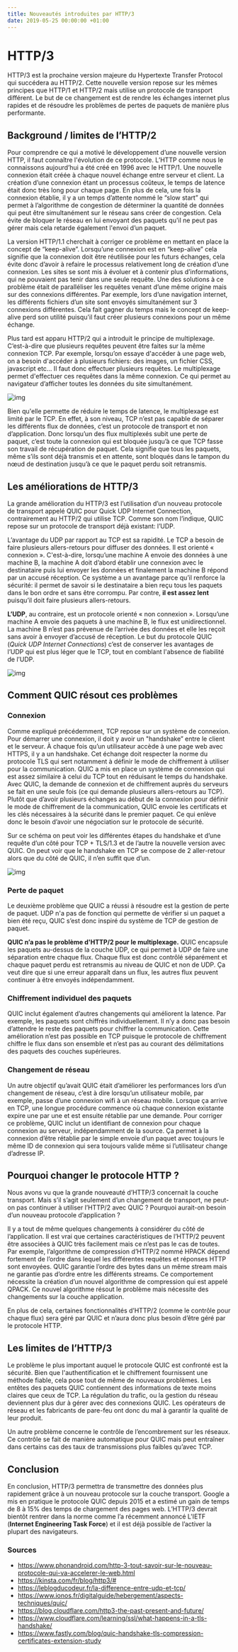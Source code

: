 ```yaml
---
title: Nouveautés introduites par HTTP/3
date: 2019-05-25 00:00:00 +01:00
---
```


# HTTP/3


HTTP/3 est la prochaine version majeure du Hypertexte Transfer Protocol qui succédera au HTTP/2. Cette nouvelle version repose sur les mêmes principes que HTTP/1 et HTTP/2 mais utilise un protocole de transport différent. Le but de ce changement est de rendre les échanges internet plus rapides et de résoudre les problèmes de pertes de paquets de manière plus performante.

## Background / limites de l’HTTP/2

Pour comprendre ce qui a motivé le développement d’une nouvelle version HTTP, il faut connaître l'évolution de ce protocole. L’HTTP comme nous le connaissons aujourd’hui a été créé en 1996 avec le HTTP/1. Une nouvelle connexion était créée à chaque nouvel échange entre serveur et client. La création d’une connexion étant un processus coûteux, le temps de latence était donc très long pour chaque page. En plus de cela, une fois la connexion établie, il y a un temps d’attente nommé le “slow start” qui permet à l’algorithme de congestion de déterminer la quantité de données qui peut être simultanément sur le réseau sans créer de congestion. Cela évite de bloquer le réseau en lui envoyant des paquets qu'il ne peut pas gérer mais cela retarde également l'envoi d’un paquet.

La version HTTP/1.1 cherchait à corriger ce problème en mettant en place la concept de “keep-alive”. Lorsqu’une connexion est en “keep-alive” cela signifie que la connexion doit être réutilisée pour les futurs échanges, cela évite donc d’avoir à refaire le processus relativement long de création d’une connexion.
Les sites se sont mis à évoluer et à contenir plus d’informations, qui ne pouvaient pas tenir dans une seule requête. Une des solutions à ce problème était de paralléliser les requêtes venant d’une même origine mais sur des connexions différentes. Par exemple, lors d’une navigation internet, les différents fichiers d’un site sont envoyés simultanément sur 3 connexions différentes. Cela fait gagner du temps mais le concept de keep-alive perd son utilité puisqu'il faut créer plusieurs connexions pour un même échange. 

Plus tard est apparu HTTP/2 qui a introduit le principe de multiplexage. C’est-à-dire que plusieurs requêtes peuvent être faites sur la même connexion TCP. Par exemple, lorsqu’on essaye d'accéder à une page web, on a besoin d'accéder à plusieurs fichiers: des images, un fichier CSS, javascript etc… Il faut donc effectuer plusieurs requêtes. Le multiplexage permet d'effectuer ces requêtes dans la même connexion. Ce qui permet au navigateur d’afficher toutes les données du site simultanément. 

![img](https://lh6.googleusercontent.com/Y8k8S44hLu7qSQ6JOA9C715sBOT5trC9-sJZRSalDe33brEJtfNiCSx8AvLmuTQ3iGQb0MJscITJq8Gn3BwZ62rXri2IdeDqxeR8ZMCFBEBDKHlgXBsOK0zC7zqleXk97su_-hIr)

Bien qu'elle permette de réduire le temps de latence, le multiplexage est limité par le TCP. En effet, à son niveau, TCP n’est pas capable de séparer les différents flux de données, c’est un protocole de transport et non d’application. Donc lorsqu’un des flux multiplexés subit une perte de paquet, c’est toute la connexion qui est bloquée jusqu’à ce que TCP fasse son travail de récupération de paquet. Cela signifie que tous les paquets, même s’ils sont déjà transmis et en attente, sont bloqués dans le tampon du nœud de destination jusqu’à ce que le paquet perdu soit retransmis.

## Les améliorations de HTTP/3

La grande amélioration du HTTP/3 est l’utilisation d’un nouveau protocole de transport appelé QUIC pour Quick UDP Internet Connection, contrairement au HTTP/2 qui utilise TCP. Comme son nom l’indique, QUIC repose sur un protocole de transport déjà existant: l’UDP.

L’avantage du UDP par rapport au TCP est sa rapidité. Le TCP a besoin de faire plusieurs allers-retours pour diffuser des données. Il est orienté « connexion ». C'est-à-dire, lorsqu’une machine A envoie des données à une machine B, la machine A doit d’abord établir une connexion avec le destinataire puis lui envoyer les données et finalement la machine B répond par un accusé réception. Ce système a un avantage parce qu’il renforce la sécurité: il permet de savoir si le destinataire a bien reçu tous les paquets dans le bon ordre et sans être corrompu. Par contre, **il est assez lent** puisqu’il doit faire plusieurs allers-retours.

**L’UDP**, au contraire, est un protocole orienté « non connexion ». Lorsqu’une machine A envoie des paquets à une machine B, le flux est unidirectionnel. La machine B n’est pas prévenue de l’arrivée des données et elle les reçoit sans avoir à envoyer d’accusé de réception.
Le but du protocole QUIC (*Quick UDP Internet Connections*) c’est de conserver les avantages de l’UDP qui est plus léger que le TCP, tout en comblant l'absence de fiabilité de l’UDP.

![img](https://lh6.googleusercontent.com/6R4bidm9vGAATqoC22qhpc1UOLtExXyJlG0QbWSNJa0NJqLYDat9N7EWLYQYP1xQIysYuBMdwcCP1EZvlg1GibzEyyk_0lafDsvFJ99-BIoDrjTkbbsJnVk8i2xWoA3DETyE13ld)

## Comment QUIC résout ces problèmes

### Connexion

Comme expliqué précédemment, TCP repose sur un système de connexion. Pour démarrer une connexion, il doit y avoir un "handshake” entre le client et le serveur. À chaque fois qu’un utilisateur accède à une page web avec HTTPS, il y a un handshake. Cet échange doit respecter la norme du protocole TLS qui sert notamment à définir le mode de chiffrement à utiliser pour la communication. QUIC a mis en place un système de connexion qui est assez similaire à celui du TCP tout en réduisant le temps du handshake.
Avec QUIC, la demande de connexion et de chiffrement auprès du serveurs se fait en une seule fois (ce qui demande plusieurs allers-retours au TCP). Plutôt que d’avoir plusieurs échanges au début de la connexion pour définir le mode de chiffrement de la communication, QUIC envoie les certificats et les clés nécessaires à la sécurité dans le premier paquet. Ce qui enlève donc le besoin d’avoir une négociation sur le protocole de sécurité. 

Sur ce schéma on peut voir les différentes étapes du handshake et d’une requête d’un côté pour TCP + TLS/1.3 et de l’autre la nouvelle version avec QUIC. On peut voir que le handshake en TCP se compose de 2 aller-retour alors que du côté de QUIC, il n’en suffit que d’un.

![img](https://lh6.googleusercontent.com/nNrc_6DgyiOe-4Du4CYvALDo87U3gvWvFTKsH7KDqbH1qhjKSKI4qIyYsrgyNk8WJ4nfDC17LmoSlzF9gJ6_KenAjyM-FTVkQfh0ypu-zFFg_6blXlAlpaJJVa3-kpvCXJdIgyeX)

### Perte de paquet

Le deuxième problème que QUIC a réussi à résoudre est la gestion de perte de paquet. UDP n'a pas de fonction qui permette de vérifier si un paquet a bien été reçu, QUIC s’est donc inspiré du système de TCP de gestion de paquet.

**QUIC n’a pas le problème d'HTTP/2 pour le multiplexage.** QUIC encapsule les paquets au-dessus de la couche UDP, ce qui permet à UDP de faire une séparation entre chaque flux. Chaque flux est donc contrôlé séparément et chaque paquet perdu est retransmis au niveau de QUIC et non de UDP. Ça veut dire que si une erreur apparaît dans un flux, les autres flux peuvent continuer à être envoyés indépendamment.

### Chiffrement individuel des paquets

QUIC inclut également d’autres changements qui améliorent la latence. Par exemple, les paquets sont chiffrés individuellement. Il n’y a donc pas besoin d’attendre le reste des paquets pour chiffrer la communication. Cette amélioration n’est pas possible en TCP puisque le protocole de chiffrement chiffre le flux dans son ensemble et n’est pas au courant des délimitations des paquets des couches supérieures. 

### Changement de réseau

Un autre objectif qu’avait QUIC était d’améliorer les performances lors d’un changement de réseau, c’est à dire lorsqu’un utilisateur mobile, par exemple, passe d’une connexion wifi à un réseau mobile. Lorsque ça arrive en TCP, une longue procédure commence où chaque connexion existante expire une par une et est ensuite rétablie par une demande. Pour corriger ce problème, QUIC inclut un identifiant de connexion pour chaque connexion au serveur, indépendamment de la source. Ça permet à la connexion d’être rétablie par le simple envoie d’un paquet avec toujours le même ID de connexion qui sera toujours valide même si l’utilisateur change d’adresse IP.

## Pourquoi changer le protocole HTTP ? 

Nous avons vu que la grande nouveauté d’HTTP/3 concernait la couche transport. Mais s’il s’agit seulement d’un changement de transport, ne peut-on pas continuer à utiliser l’HTTP/2 avec QUIC ? Pourquoi aurait-on besoin d’un nouveau protocole d’application ? 

Il y a tout de même quelques changements à considérer du côté de l’application. Il est vrai que certaines caractéristiques de l’HTTP/2 peuvent être associées à QUIC très facilement mais ce n’est pas le cas de toutes. Par exemple, l’algorithme de compression d’HTTP/2 nommé HPACK dépend fortement de l’ordre dans lequel les différentes requêtes et réponses HTTP sont envoyées. QUIC garantie l’ordre des bytes dans un même stream mais ne garantie pas d’ordre entre les différents streams. Ce comportement nécessite la création d’un nouvel algorithme de compression qui est appelé QPACK. Ce nouvel algorithme résout le problème mais nécessite des changements sur la couche application. 

En plus de cela, certaines fonctionnalités d’HTTP/2 (comme le contrôle pour chaque flux) sera géré par QUIC et n’aura donc plus besoin d’être géré par le protocole HTTP.

## Les limites de l’HTTP/3

Le problème le plus important auquel le protocole QUIC est confronté est la sécurité. Bien que l'authentification et le chiffrement fournissent une méthode fiable, cela pose tout de même de nouveaux problèmes. Les entêtes des paquets QUIC contiennent des informations de texte moins claires que ceux de TCP. La régulation du trafic, ou la gestion du réseau deviennent plus dur à gérer avec des connexions QUIC. Les opérateurs de réseau et les fabricants de pare-feu ont donc du mal à garantir la qualité de leur produit. 

Un autre problème concerne le contrôle de l’encombrement sur les réseaux. Ce contrôle se fait de manière automatique pour QUIC mais peut entraîner dans certains cas des taux de transmissions plus faibles qu’avec TCP.

## Conclusion

En conclusion, HTTP/3 permettra de transmettre des données plus rapidement grâce à un nouveau protocole sur la couche transport. Google a mis en pratique le protocole QUIC depuis 2015 et a estimé un gain de temps de 8 à 15% des temps de chargement des pages web. L’HTTP/3 devrait bientôt rentrer dans la norme comme l’a récemment annoncé L'IETF (**Internet Engineering Task Force**) et il est déjà possible de l’activer la plupart des navigateurs. 

### Sources 

- https://www.phonandroid.com/http-3-tout-savoir-sur-le-nouveau-protocole-qui-va-accelerer-le-web.html
- https://kinsta.com/fr/blog/http3/#
- https://leblogducodeur.fr/la-difference-entre-udp-et-tcp/
- https://www.ionos.fr/digitalguide/hebergement/aspects-techniques/quic/
- https://blog.cloudflare.com/http3-the-past-present-and-future/
- https://www.cloudflare.com/learning/ssl/what-happens-in-a-tls-handshake/
- https://www.fastly.com/blog/quic-handshake-tls-compression-certificates-extension-study

